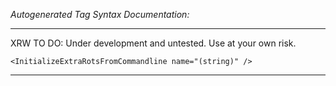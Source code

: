 _Autogenerated Tag Syntax Documentation:_

---
XRW TO DO: Under development and untested. Use at your own risk.

```
<InitializeExtraRotsFromCommandline name="(string)" />
```



---

